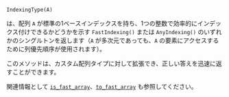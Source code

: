 ```
IndexingType(A)
```

は、配列 `A` が標準の1ベースインデックスを持ち、1つの整数で効率的にインデックス付けできるかどうかを示す `FastIndexing()` または `AnyIndexing()` のいずれかのシングルトンを返します（`A` が多次元であっても、`A` の要素にアクセスするために列優先順序が使用されます）。

このメソッドは、カスタム配列タイプに対して拡張でき、正しい答えを迅速に返すことができます。

関連情報として [`is_fast_array`](@ref)、[`to_fast_array`](@ref) も参照してください。
